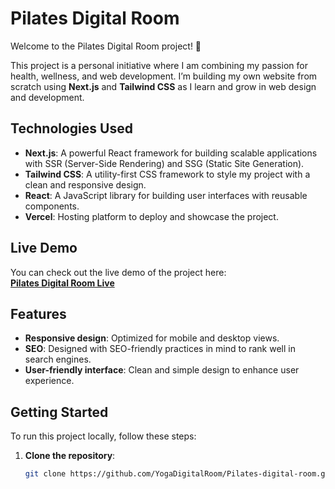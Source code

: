 # Pilates Digital Room

Welcome to the Pilates Digital Room project! 🌟

This project is a personal initiative where I am combining my passion for health, wellness, and web development. I’m building my own website from scratch using **Next.js** and **Tailwind CSS** as I learn and grow in web design and development.

## Technologies Used

- **Next.js**: A powerful React framework for building scalable applications with SSR (Server-Side Rendering) and SSG (Static Site Generation).
- **Tailwind CSS**: A utility-first CSS framework to style my project with a clean and responsive design.
- **React**: A JavaScript library for building user interfaces with reusable components.
- **Vercel**: Hosting platform to deploy and showcase the project.

## Live Demo

You can check out the live demo of the project here:  
[**Pilates Digital Room Live**](https://motiondigitalroom.vercel.app)

## Features

- **Responsive design**: Optimized for mobile and desktop views.
- **SEO**: Designed with SEO-friendly practices in mind to rank well in search engines.
- **User-friendly interface**: Clean and simple design to enhance user experience.

## Getting Started

To run this project locally, follow these steps:

1. **Clone the repository**:
   ```bash
   git clone https://github.com/YogaDigitalRoom/Pilates-digital-room.git
